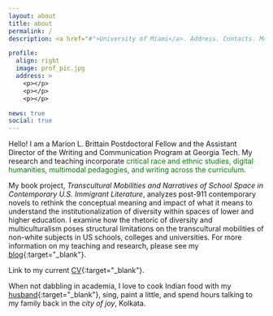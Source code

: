 ```yaml
---
layout: about
title: about
permalink: /
description: <a href="#">University of Miami</a>. Address. Contacts. Moto. Etc.

profile:
  align: right
  image: prof_pic.jpg
  address: >
    <p></p>
    <p></p>
    <p></p>

news: true
social: true
---
```


Hello! I am a Marion L. Brittain Postdoctoral Fellow and the Assistant Director of the Writing and Communication Program at Georgia Tech. My research and teaching incorporate <span style="color:green;">critical race and ethnic studies, digital humanities, multimodal pedagogies, and writing across the curriculum</span>. 

My book project, *Transcultural Mobilities and Narratives of School Space in Contemporary U.S. Immigrant Literature*, analyzes post-911 contemporary novels to rethink the conceptual meaning and impact of what it means to understand the institutionalization of diversity within spaces of lower and higher education. I examine how the rhetoric of diversity and multiculturalism poses structural limitations on the transcultural mobilities of non-white subjects in US schools, colleges and universities. For more information on my teaching and research, please see my [blog](blog/){:target="\_blank"}. 

Link to my current [CV](assets/pdf/suchidutta_cv_31Jan22.pdf){:target="\_blank"}.

When not dabbling in academia, I love to cook Indian food with my [husband](https://rkdass.github.io){:target="\_blank"}, sing, paint a little, and spend hours talking to my family back in the *city of joy*, Kolkata. 

<!-- The code is already in, just name your picture `prof_pic.jpg` and put it in the `img/` folder. -->

<!-- Put your address / P.O. box / other info right below your picture. You can also disable any these elements by editing `profile` property of the YAML header of your `_pages/about.md`. Edit `_bibliography/papers.bib` and Jekyll will render your [publications page](/al-folio/publications/) automatically.

Link to your social media connections, too. This theme is set up to use [Font Awesome icons](http://fortawesome.github.io/Font-Awesome/){:target="\_blank"} and [Academicons](https://jpswalsh.github.io/academicons/){:target="\_blank"}, like the ones below. Add your Facebook, Twitter, LinkedIn, Google Scholar, or just disable all of them. -->
